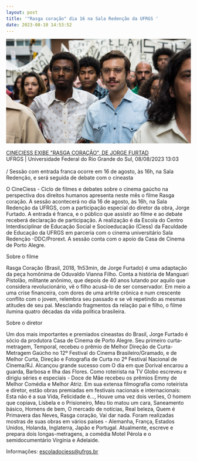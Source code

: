 ```yaml
---
layout: post
title: '"Rasga coração" dia 16 na Sala Redenção da UFRGS '
date: 2023-08-10 14:53:52
---
```

![](/uploads/rasga-passeata.jpg)

[CINECIESS EXIBE "RASGA CORAÇÃO", DE JORGE FURTAD](http://www.ufrgs.br/ufrgs/noticias/cineciess-exibe-rasga-coracao-de-jorge-furtado)\
UFRGS | Universidade Federal do Rio Grande do Sul, 08/08/2023 13:03\
\
/ Sessão com entrada franca ocorre em 16 de agosto, às 16h, na Sala Redenção, e será seguida de debate com o cineasta

O CineCiess - Ciclo de filmes e debates sobre o cinema gaúcho na perspectiva dos direitos humanos apresenta neste mês o filme Rasga coração. A sessão acontecerá no dia 16 de agosto, às 16h, na Sala Redenção da UFRGS, com a participação especial do diretor da obra, Jorge Furtado. A entrada é franca, e o público que assistir ao filme e ao debate receberá declaração de participação. A realização é da Escola do Centro Interdisciplinar de Educação Social e Socioeducação (Ciess) da Faculdade de Educação da UFRGS em parceria com o cinema universitário Sala Redenção -DDC/Prorext. A sessão conta com o apoio da Casa de Cinema de Porto Alegre.

Sobre o filme

Rasga Coração (Brasil, 2018, 1h53min, de Jorge Furtado) é uma adaptação da peça homônima de Oduvaldo Vianna Filho. Conta a história de Manguari Pistolão, militante anônimo, que depois de 40 anos lutando por aquilo que considera revolucionário, vê o filho acusá-lo de ser conservador. Em meio a uma crise financeira, com dores de uma artrite crônica e num crescente conflito com o jovem, relembra seu passado e se vê repetindo as mesmas atitudes de seu pai. Mesclando fragmentos da relação pai e filho, o filme ilumina quatro décadas da vida política brasileira.

Sobre o diretor

Um dos mais importantes e premiados cineastas do Brasil, Jorge Furtado é sócio da produtora Casa de Cinema de Porto Alegre. Seu primeiro curta-metragem, Temporal, recebeu o prêmio de Melhor Direção de Curta-Metragem Gaúcho no 12º Festival do Cinema Brasileiro/Gramado, e de Melhor Curta, Direção e Fotografia de Curta no 2º Festival Nacional de Cinema/RJ. Alcançou grande sucesso com O dia em que Dorival encarou a guarda, Barbosa e Ilha das Flores. Como roteirista na TV Globo escreveu e dirigiu séries e especiais - Doce de Mãe recebeu os prêmios Emmy de Melhor Comédia e Melhor Atriz. Em sua extensa filmografia como roteirista e diretor, estão obras premiadas em festivais nacionais e internacionais: Esta não é a sua Vida, Felicidade é..., Houve uma vez dois verões, O homem que copiava, Lisbela e o Prisioneiro, Meu tio matou um cara, Saneamento básico, Homens de bem, O mercado de notícias, Real beleza, Quem é Primavera das Neves, Rasga coração, Vai dar nada. Foram realizadas mostras de suas obras em vários países - Alemanha, França, Estados Unidos, Holanda, Inglaterra, Japão e Portugal. Atualmente, escreve e prepara dois longas-metragens, a comédia Motel Pérola e o semidocumentário Virgínia e Adelaide.

Informações: escoladociess@ufrgs.br